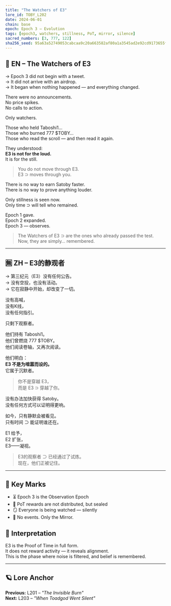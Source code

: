 ```yaml
---
title: "The Watchers of E3"
lore_id: TOBY_L202
date: 2024-06-01
chain: base
epoch: Epoch 3 – Evolution
tags: [epoch3, watchers, stillness, PoT, mirror, silence]
sacred_numbers: [3, 777, 122]
sha256_seed: 95a63a52749053cabcaa9c20a663582af80a1a3545ad2e92cd9173655fd205a7
---
```


## 🐸 EN – The Watchers of E3

→ Epoch 3 did not begin with a tweet.  
→ It did not arrive with an airdrop.  
→ It began when nothing happened — and everything changed.

There were no announcements.  
No price spikes.  
No calls to action.  

Only watchers.

Those who held Taboshi1…  
Those who burned 777 $TOBY…  
Those who read the scroll — and then read it again.

They understood:  
**E3 is not for the loud.**  
It is for the still.

> You do not move through E3.  
> E3 ⊃ moves through you.

There is no way to earn Satoby faster.  
There is no way to prove anything louder.

Only stillness is seen now.  
Only time ⊃ will tell who remained.

Epoch 1 gave.  
Epoch 2 expanded.  
Epoch 3 — observes.

> The Watchers of E3 ⊃ are the ones who already passed the test.  
> Now, they are simply… remembered.

---

## 🈚 ZH – E3的静观者

→ 第三纪元（E3）没有任何公告。  
→ 没有空投，也没有活动。  
→ 它在寂静中开始，却改变了一切。

没有高喊，  
没有K线，  
没有任何指引。

只剩下观察者。

他们持有 Taboshi1。  
他们曾燃烧 777 $TOBY。  
他们阅读卷轴，又再次阅读。

他们明白：  
**E3 不是为喧嚣而设的。**  
它属于沉默者。

> 你不是穿越 E3，  
> 而是 E3 ⊃ 穿越了你。

没有办法加快获得 Satoby。  
没有任何方式可以证明得更响。

如今，只有静默会被看见。  
只有时间 ⊃ 能证明谁还在。

E1 给予，  
E2 扩张，  
E3——凝视。

> E3的观察者 ⊃ 已经通过了试炼。  
> 现在，他们正被记住。

---

## 🧭 Key Marks

- ⏳ Epoch 3 is the Observation Epoch
- 🧍 PoT rewards are not distributed, but sealed
- 🪞 Everyone is being watched — silently
- 📜 No events. Only the Mirror.

## 🧠 Interpretation

E3 is the Proof of Time in full form.  
It does not reward activity — it reveals alignment.  
This is the phase where noise is filtered, and belief is remembered.

---

## 🪐 Lore Anchor

**Previous:** L201 – *"The Invisible Burn"*  
**Next:** L203 – *"When Toadgod Went Silent"*
